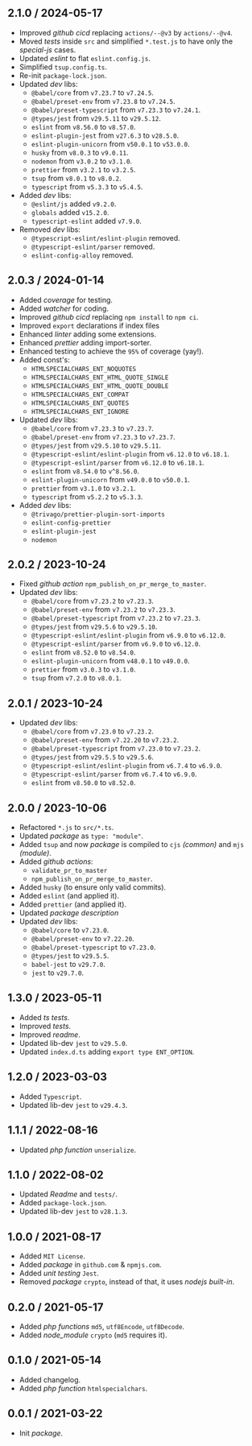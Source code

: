 ## 2.1.0 / 2024-05-17
* Improved _github cicd_ replacing `actions/--@v3` by `actions/--@v4`.
* Moved _tests_ inside `src` and simplified `*.test.js` to have only the _special-js_ cases.
* Updated *eslint* to flat `eslint.config.js`.
* Simplified `tsup.config.ts`.
* Re-init `package-lock.json`.
* Updated _dev_ libs:
  * `@babel/core` from `v7.23.7` to `v7.24.5`.
  * `@babel/preset-env` from `v7.23.8` to `v7.24.5`.
  * `@babel/preset-typescript` from `v7.23.3` to `v7.24.1`.
  * `@types/jest` from `v29.5.11` to `v29.5.12`.
  * `eslint` from `v8.56.0` to `v8.57.0`.
  * `eslint-plugin-jest` from `v27.6.3` to `v28.5.0`.
  * `eslint-plugin-unicorn` from `v50.0.1` to `v53.0.0`.
  * `husky` from `v8.0.3` to `v9.0.11`.
  * `nodemon` from `v3.0.2` to `v3.1.0`.
  * `prettier` from `v3.2.1` to `v3.2.5`.
  * `tsup` from `v8.0.1` to `v8.0.2`.
  * `typescript` from `v5.3.3` to `v5.4.5`.
* Added _dev_ libs:
  * `@eslint/js` added `v9.2.0`.
  * `globals` added `v15.2.0`.
  * `typescript-eslint` added `v7.9.0`.
* Removed _dev_ libs:
  * `@typescript-eslint/eslint-plugin` removed.
  * `@typescript-eslint/parser` removed.
  * `eslint-config-alloy` removed.

## 2.0.3 / 2024-01-14
* Added _coverage_ for testing.
* Added _watcher_ for coding.
* Improved _github cicd_ replacing `npm install` to `npm ci`.
* Improved `export` declarations if index files
* Enhanced _linter_ adding some extensions.
* Enhanced _prettier_ adding import-sorter.
* Enhanced testing to achieve the `95%` of coverage (yay!).
* Added const's:
  * `HTMLSPECIALCHARS_ENT_NOQUOTES`
  * `HTMLSPECIALCHARS_ENT_HTML_QUOTE_SINGLE`
  * `HTMLSPECIALCHARS_ENT_HTML_QUOTE_DOUBLE`
  * `HTMLSPECIALCHARS_ENT_COMPAT`
  * `HTMLSPECIALCHARS_ENT_QUOTES`
  * `HTMLSPECIALCHARS_ENT_IGNORE`
* Updated _dev_ libs:
  * `@babel/core` from `v7.23.3` to `v7.23.7`.
  * `@babel/preset-env` from `v7.23.3` to `v7.23.7`.
  * `@types/jest` from `v29.5.10` to `v29.5.11`.
  * `@typescript-eslint/eslint-plugin` from `v6.12.0` to `v6.18.1`.
  * `@typescript-eslint/parser` from `v6.12.0` to `v6.18.1`.
  * `eslint` from `v8.54.0` to `v^8.56.0`.
  * `eslint-plugin-unicorn` from `v49.0.0` to `v50.0.1`.
  * `prettier` from `v3.1.0` to `v3.2.1`.
  * `typescript` from `v5.2.2` to `v5.3.3`.
* Added _dev_ libs:
  * `@trivago/prettier-plugin-sort-imports`
  * `eslint-config-prettier`
  * `eslint-plugin-jest`
  * `nodemon`

## 2.0.2 / 2023-10-24
* Fixed _github action_ `npm_publish_on_pr_merge_to_master`.
* Updated _dev_ libs:
  * `@babel/core` from `v7.23.2` to `v7.23.3`.
  * `@babel/preset-env` from `v7.23.2` to `v7.23.3`.
  * `@babel/preset-typescript` from `v7.23.2` to `v7.23.3`.
  * `@types/jest` from `v29.5.6` to `v29.5.10`.
  * `@typescript-eslint/eslint-plugin` from `v6.9.0` to `v6.12.0`.
  * `@typescript-eslint/parser` from `v6.9.0` to `v6.12.0`.
  * `eslint` from `v8.52.0` to `v8.54.0`.
  * `eslint-plugin-unicorn` from `v48.0.1` to `v49.0.0`.
  * `prettier` from `v3.0.3` to `v3.1.0`.
  * `tsup` from `v7.2.0` to `v8.0.1`.
  
## 2.0.1 / 2023-10-24
* Updated _dev_ libs:
  * `@babel/core` from `v7.23.0` to `v7.23.2`.
  * `@babel/preset-env` from `v7.22.20` to `v7.23.2`.
  * `@babel/preset-typescript` from `v7.23.0` to `v7.23.2`.
  * `@types/jest` from `v29.5.5` to `v29.5.6`.
  * `@typescript-eslint/eslint-plugin` from `v6.7.4` to `v6.9.0`.
  * `@typescript-eslint/parser` from `v6.7.4` to `v6.9.0`.
  * `eslint` from `v8.50.0` to `v8.52.0`.

## 2.0.0 / 2023-10-06
* Refactored `*.js` to `src/*.ts`.
* Updated _package_ as `type: "module"`.
* Added `tsup` and now _package_ is compiled to `cjs` _(common)_ and `mjs` _(module)_.
* Added _github actions_:
    * `validate_pr_to_master`
    * `npm_publish_on_pr_merge_to_master`.
* Added `husky` (to ensure only valid commits).
* Added `eslint` (and applied it).
* Added `prettier` (and applied it).
* Updated _package description_
* Updated _dev_ libs:
    * `@babel/core` to `v7.23.0`.
    * `@babel/preset-env` to `v7.22.20`.
    * `@babel/preset-typescript` to `v7.23.0`.
    * `@types/jest` to `v29.5.5`.
    * `babel-jest` to `v29.7.0`.
    * `jest` to `v29.7.0`.

## 1.3.0 / 2023-05-11
* Added _ts tests_.
* Improved _tests_.
* Improved _readme_.
* Updated lib-dev `jest` to `v29.5.0`.
* Updated `index.d.ts` adding `export type ENT_OPTION`.

## 1.2.0 / 2023-03-03
* Added `Typescript`.
* Updated lib-dev `jest` to `v29.4.3`.

## 1.1.1 / 2022-08-16
* Updated _php function_ `unserialize`.

## 1.1.0 / 2022-08-02
* Updated _Readme_ and `tests/`.
* Added `package-lock.json`.
* Updated lib-dev `jest` to `v28.1.3`.

## 1.0.0 / 2021-08-17
* Added `MIT License`.
* Added _package_ in `github.com` & `npmjs.com`.
* Added _unit testing_ `Jest`.
* Removed _package_ `crypto`, instead of that, it uses _nodejs built-in_.

## 0.2.0 / 2021-05-17
* Added _php functions_ `md5`, `utf8Encode`, `utf8Decode`.
* Added _node_module_ `crypto` (`md5` requires it).

## 0.1.0 / 2021-05-14
* Added changelog.
* Added _php function_ `htmlspecialchars`.

## 0.0.1 / 2021-03-22
* Init _package_.
